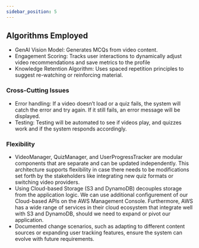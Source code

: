 ```yaml
---
sidebar_position: 5
---
```


## Algorithms Employed
- GenAI Vision Model: Generates MCQs from video content.
- Engagement Scoring: Tracks user interactions to dynamically adjust video recommendations and save metrics to the profile
- Knowledge Retention Algorithm: Uses spaced repetition principles to suggest re-watching or reinforcing material.

### Cross-Cutting Issues
- Error handling: If a video doesn’t load or a quiz fails, the system will catch the error and try again. If it still fails, an error message will be displayed.
- Testing: Testing will be automated to see if videos play, and quizzes work and if the system responds accordingly.


### Flexibility
- VideoManager, QuizManager, and UserProgressTracker are modular components that are separate and can be updated independently. This architecture supports flexibility in case there needs to be modifications set forth by the stakeholders like integrating new quiz formats or switching video providers.
- Using Cloud-based Storage (S3 and DynamoDB) decouples storage from the application logic. We can use additional configurement of our Cloud-based APIs on the AWS Management Console. Furthermore, AWS has a wide range of services in their cloud ecosystem that integrate well with S3 and DynamoDB, should we need to expand or pivot our application.
- Documented change scenarios, such as adapting to different content sources or expanding user tracking features, ensure the system can evolve with future requirements.
